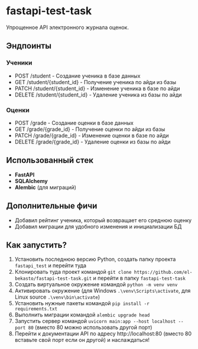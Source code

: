 # fastapi-test-task

Упрощенное API электронного журнала оценок.

## Эндпоинты

### Ученики
 - POST   /student              - Создание ученика в базе данных
 - GET    /student/{student_id} - Получение ученика по айди из базы
 - PATCH  /student/{student_id} - Изменение ученика в базе по айди
 - DELETE /student/{student_id} - Удаление ученика из базы по айди

### Оценки
 - POST   /grade            - Создание оценки в базе данных
 - GET    /grade/{grade_id} - Получение оценки по айди из базы
 - PATCH  /grade/{grade_id} - Изменение оценки в базе по айди
 - DELETE /grade/{grade_id} - Удаление оценки из базы по айди

## Использованный стек
 - **FastAPI**
 - **SQLAlchemy**
 - **Alembic** (для миграций)

## Дополнительные фичи
 - Добавил рейтинг ученика, который возвращает его среднюю оценку
 - Добавил миграции для удобного изменения и инициализации БД

## Как запустить?
 1. Установить последнюю версию Python, создать папку проекта `fastapi_test` и перейти туда
 2. Клонировать туда проект командой `git clone https://github.com/el-bekasto/fastapi-test-task.git` и перейти в папку `fastapi-test-task`
 3. Создать виртуальное окружение командой `python -m venv venv`
 4. Активировать окружение (для Windows `.\venv\Scripts\activate`, для Linux source `.\venv\bin\activate`)
 5. Установить нужные пакеты командой `pip install -r requirements.txt`
 6. Выполнить миграции командой `alembic upgrade head`
 7. Запустить сервер командой `uvicorn main:app --host localhost --port 80` (вместо 80 можно использовать другой порт)
 8. Перейти к документации API по адресу http://localhost:80 (вместо 80 вставьте свой порт если он другой) и наслаждаться!